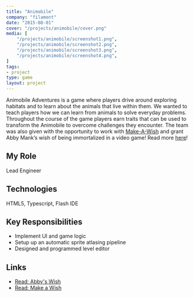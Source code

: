 ```yaml
---
title: "Animobile"
company: "filament"
date: "2015-08-01"
cover: "/projects/animobile/cover.png"
media: [
    "/projects/animobile/screenshot1.png",
    "/projects/animobile/screenshot2.png",
    "/projects/animobile/screenshot3.png",
    "/projects/animobile/screenshot4.png",
]
tags:
- project
type: game
layout: project
---
```


Animobile Adventures is a game where players drive around exploring habitats and to learn about the animals that live within them. We wanted to teach players how we can learn from animals to solve everyday problems. Throughout the course of the game players earn traits that can be used to transform the Animobile to overcome challenges they encounter. The team was also given with the opportunity to work with [Make-A-Wish](http://wish.org/) and grant Abby Mank’s wish of being immortalized in a video game! Read more [here](http://pixelkin.org/2015/08/14/make-a-wish-helps-a-game-developer-grant-a-childs-wish/)!

## My Role
Lead Engineer

## Technologies
HTML5, Typescript, Flash IDE

## Key Responsibilities
* Implement UI and game logic
* Setup up an automatic sprite atlasing pipeline
* Designed and programmed level editor

## Links
* [Read: Abby's Wish](http://wisconsin.wish.org/wishes/wish-stories/i-wish-to-be/abbys-wish)
* [Read: Make a Wish](http://pixelkin.org/2015/08/14/make-a-wish-helps-a-game-developer-grant-a-childs-wish/)